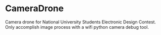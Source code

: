 # CameraDrone
Camera drone for National University Students Electronic Design Contest.
Only accomplish image process with a wifi python camera debug tool.
